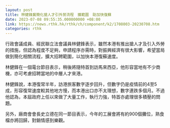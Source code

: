 ```yaml
---
layout: post
title: 林健鋒冀簡化搶人才引外勞流程　擴範圍　助加快復蘇
date: 2023-07-08 09:55:35.000000000 +08:00
link: https://news.rthk.hk/rthk/ch/component/k2/1708003-20230708.htm
categories: rthk
---
```


行政會議成員、經民聯立法會議員林健鋒表示，雖然本港有推出搶人才及引入外勞的措施，但認為程度不足夠，申請程序亦需時，對振興經濟有很大影響，希望當局做到簡化相關流程，擴大招聘範圍，以加快本港復蘇速度。

林健鋒在一個電台節目表示，稍後將隨特首到訪馬來西亞，他形容當地有不少商機，亦可考慮招聘當地的中層人才來港。

林健鋒說，本港復常半年，訪港旅客數字逐步回升，但數字仍是疫情前的4至5成，形容復常速度較其他地方慢，而本港出口亦不太理想，數字連跌多個月。不過他認為，本屆政府上任以來做了大量工作，執行力強，特首亦處理很多積壓的問題。

另外，廠商會會長史立德在同一節目表示，今年的工展會將有約900個攤位，熟食檔亦將回歸，對銷情感到樂觀。
